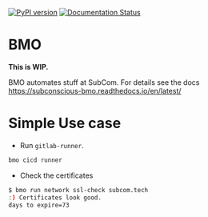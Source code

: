 [![PyPI version](https://badge.fury.io/py/bmo.svg)](https://badge.fury.io/py/bmo) [![Documentation Status](https://readthedocs.org/projects/subconscious-bmo/badge/?version=latest)](https://subconscious-bmo.readthedocs.io/en/latest/?badge=latest)

# BMO

__This is WIP.__

BMO automates stuff at SubCom. For details see the docs https://subconscious-bmo.readthedocs.io/en/latest/

# Simple Use case

- Run `gitlab-runner`.

```bash
bmo cicd runner 
```

- Check the certificates 

```bash
$ bmo run network ssl-check subcom.tech
:) Certificates look good.
days to expire=73
```
